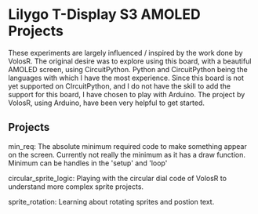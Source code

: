# Lilygo T-Display S3 AMOLED Projects

These experiments are largely influenced / inspired by the work done by VolosR.  The original desire was to explore using this board, with a beautiful AMOLED screen, using CircuitPython.  Python and CircuitPython being the languages with which I have the most experience.  Since this board is not yet supported on CIrcuitPython, and I do not have the skill to add the support for this board, I have chosen to play with Arduino.  The project by VolosR, using Arduino, have been very helpful to get started.


## Projects
min_req:  The absolute minimum required code to make something appear on the screen. 
Currently not really the minimum as it has a draw function.  Minimum can be handles in the 'setup' and 'loop'

circular_sprite_logic:  Playing with the circular dial code of VolosR to understand more complex sprite projects.  

sprite_rotation:  Learning about rotating sprites and postion text.